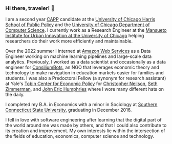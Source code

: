 ### Hi there, traveler! 👋

I am a second year [CAPP](https://capp.cs.uchicago.edu/) candidate at the [University of Chicago Harris School of Public Policy](https://harris.uchicago.edu/) and the [University of Chicago Department of Computer Science](https://cs.uchicago.edu/). I currently work as a Research Engineer at the [Mansueto Institute for Urban Innovation at the University of Chicago](https://miurban.uchicago.edu/) helping researchers do their work more efficiently and maintainable.

Over the 2022 summer I interned at [Amazon Web Services](https://aws.amazon.com/) as a Data Engineer working on machine learning pipelines and large-scale data analytics. Previously, I worked as a data scientist and occasionally as a data engineer for [ConsiliumBots](https://www.consiliumbots.com), an NGO that leverages economic theory and technology to make navigation in education markets easier for families and students. I was also a Predoctoral Fellow (a synonym for research assistant) at Yale's [Tobin Center for Economic Policy](https://tobin.yale.edu/) for [Christopher Neilson](https://christopherneilson.github.io), [Seth Zimmerman](https://som.yale.edu/faculty/seth-zimmerman), and [John Eric Humphries](https://johnerichumphries.com/) where I wore many different hats on the daily.

I completed my B.A. in Economics with a minor in Sociology at [Southern Connecticut State University](http://southernct.edu/), graduating in December 2016.

I fell in love with software engineering after learning that the digital part of the world around me was made by others, and that I could also contribute to its creation and improvement. My own interests lie within the intersection of the fields of education, economics, computer science and technology.
